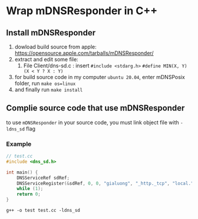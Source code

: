 # Wrap mDNSResponder in C++

## Install mDNSResponder

1. dowload build source from apple: https://opensource.apple.com/tarballs/mDNSResponder/
2. extract and edit some file:
    1. File Client/dns-sd.c : insert `#include <stdarg.h>` `#define MIN(X, Y) (X < Y ? X : Y)`
3. for build source code in my computer `ubuntu 20.04`, enter mDNSPosix folder, run `make os=linux`
4. and finally run `make install`

## Complie source code that use mDNSResponder
to use `mDNSResponder` in your source code, you must link object file with `-ldns_sd` flag </br>

### Example
``` C++
// test.cc
#include <dns_sd.h>

int main() {
    DNSServiceRef sdRef;
    DNSServiceRegister(&sdRef, 0, 0, "gialuong", "_http._tcp", "local.", NULL, 1, NULL, NULL, NULL);
    while (1);
    return 0;
}
```
```
g++ -o test test.cc -ldns_sd
```

